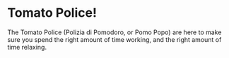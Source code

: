 Tomato Police!
========

The Tomato Police (Polizia di Pomodoro, or Pomo Popo) are here to make sure you spend the right amount of time working, and the right amount of time relaxing.
